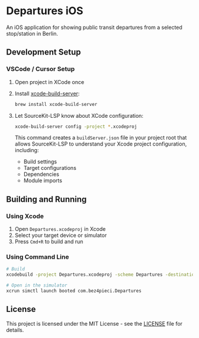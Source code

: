 # Departures iOS

An iOS application for showing public transit departures from a selected stop/station in Berlin.

## Development Setup

### VSCode / Cursor Setup

1. Open project in XCode once

1. Install [xcode-build-server](https://github.com/SolaWing/xcode-build-server):
   ```bash
   brew install xcode-build-server
   ```

1. Let SourceKit-LSP know about XCode configuration:
   ```bash
   xcode-build-server config -project *.xcodeproj
   ```
   
   This command creates a `buildServer.json` file in your project root that allows SourceKit-LSP to understand your Xcode project configuration, including:
   - Build settings
   - Target configurations
   - Dependencies
   - Module imports

## Building and Running

### Using Xcode

1. Open `Departures.xcodeproj` in Xcode
2. Select your target device or simulator
3. Press `Cmd+R` to build and run

### Using Command Line

```bash
# Build
xcodebuild -project Departures.xcodeproj -scheme Departures -destination 'platform=iOS Simulator,name=iPhone 16'

# Open in the simulator
xcrun simctl launch booted com.bez4pieci.Departures
```

## License

This project is licensed under the MIT License - see the [LICENSE](LICENSE) file for details. 